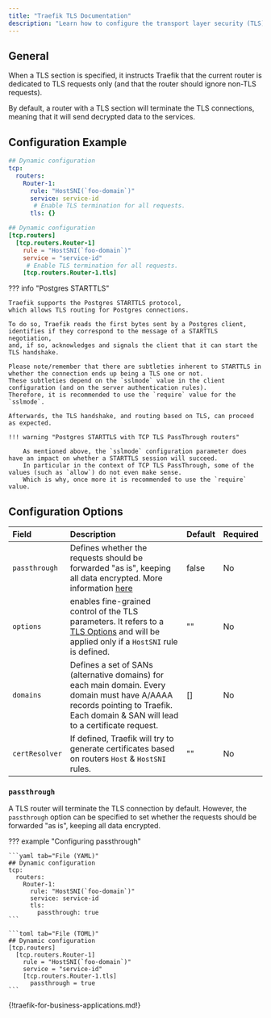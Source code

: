 ```yaml
---
title: "Traefik TLS Documentation"
description: "Learn how to configure the transport layer security (TLS) connection for TCP services in Traefik Proxy. Read the technical documentation."
---
```


## General

When a TLS section is specified, it instructs Traefik that the current router is dedicated to TLS requests only (and that the router should ignore non-TLS requests).

By default, a router with a TLS section will terminate the TLS connections, meaning that it will send decrypted data to the services.

## Configuration Example

```yaml tab="File (YAML)"
## Dynamic configuration
tcp:
  routers:
    Router-1:
      rule: "HostSNI(`foo-domain`)"
      service: service-id
       # Enable TLS termination for all requests.
      tls: {}
```

```toml tab="File (TOML)"
## Dynamic configuration
[tcp.routers]
  [tcp.routers.Router-1]
    rule = "HostSNI(`foo-domain`)"
    service = "service-id"
     # Enable TLS termination for all requests.
    [tcp.routers.Router-1.tls]
```

??? info "Postgres STARTTLS"

    Traefik supports the Postgres STARTTLS protocol,
    which allows TLS routing for Postgres connections.

    To do so, Traefik reads the first bytes sent by a Postgres client,
    identifies if they correspond to the message of a STARTTLS negotiation,
    and, if so, acknowledges and signals the client that it can start the TLS handshake.

    Please note/remember that there are subtleties inherent to STARTTLS in whether the connection ends up being a TLS one or not.
    These subtleties depend on the `sslmode` value in the client configuration (and on the server authentication rules).
    Therefore, it is recommended to use the `require` value for the `sslmode`.

    Afterwards, the TLS handshake, and routing based on TLS, can proceed as expected.

    !!! warning "Postgres STARTTLS with TCP TLS PassThrough routers"

        As mentioned above, the `sslmode` configuration parameter does have an impact on whether a STARTTLS session will succeed.
        In particular in the context of TCP TLS PassThrough, some of the values (such as `allow`) do not even make sense.
        Which is why, once more it is recommended to use the `require` value.

## Configuration Options

| Field   | Description  | Default    | Required |
|:------------------|:--------------------|:-----------------------------------------------|:---------|
|`passthrough`| Defines whether the requests should be forwarded "as is", keeping all data encrypted. More information [here](#passthrough) | false | No |
|`options`| enables fine-grained control of the TLS parameters. It refers to a [TLS Options](../http/tls/tls-certificates.md#tls-options) and will be applied only if a `HostSNI` rule is defined. | "" | No |
|`domains`| Defines a set of SANs (alternative domains) for each main domain. Every domain must have A/AAAA records pointing to Traefik. Each domain & SAN will lead to a certificate request.| [] | No |
|`certResolver`| If defined, Traefik will try to generate certificates based on routers `Host` & `HostSNI` rules. | "" | No |

### `passthrough`

A TLS router will terminate the TLS connection by default.
However, the `passthrough` option can be specified to set whether the requests should be forwarded "as is", keeping all data encrypted.

??? example "Configuring passthrough"

    ```yaml tab="File (YAML)"
    ## Dynamic configuration
    tcp:
      routers:
        Router-1:
          rule: "HostSNI(`foo-domain`)"
          service: service-id
          tls:
            passthrough: true
    ```

    ```toml tab="File (TOML)"
    ## Dynamic configuration
    [tcp.routers]
      [tcp.routers.Router-1]
        rule = "HostSNI(`foo-domain`)"
        service = "service-id"
        [tcp.routers.Router-1.tls]
          passthrough = true
    ```

{!traefik-for-business-applications.md!}
